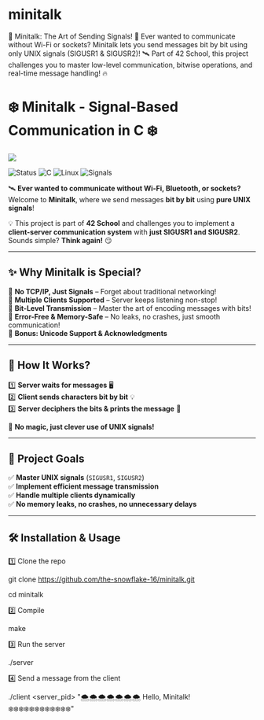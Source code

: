 # minitalk
🚀 Minitalk: The Art of Sending Signals! 🌟 Ever wanted to communicate without Wi-Fi or sockets? Minitalk lets you send messages bit by bit using only UNIX signals (SIGUSR1 &amp; SIGUSR2)! 🛰️ Part of 42 School, this project challenges you to master low-level communication, bitwise operations, and real-time message handling! 🔥

# ❄️ Minitalk - Signal-Based Communication in C ❄️

<img src="https://capsule-render.vercel.app/api?type=wave&color=gradient&height=150&section=header&text=Minitalk%20Project&fontSize=30&desc=Let%20it%20snow!%20❄️&descAlign=70"/>

![Status](https://img.shields.io/badge/Status-Ready-green?style=for-the-badge)
![C](https://img.shields.io/badge/C-00599C?style=for-the-badge&logo=c&logoColor=white)
![Linux](https://img.shields.io/badge/Linux-FCC624?style=for-the-badge&logo=linux&logoColor=black)
![Signals](https://img.shields.io/badge/Signals-SIGUSR1/SIGUSR2-red?style=for-the-badge)



🛰️ **Ever wanted to communicate without Wi-Fi, Bluetooth, or sockets?**  
Welcome to **Minitalk**, where we send messages **bit by bit** using **pure UNIX signals**!  

💡 This project is part of **42 School** and challenges you to implement a **client-server communication system** with **just SIGUSR1 and SIGUSR2**. Sounds simple? **Think again!** 😏  

---

## ✨ **Why Minitalk is Special?**  
🔹 **No TCP/IP, Just Signals** – Forget about traditional networking!  
🔹 **Multiple Clients Supported** – Server keeps listening non-stop!  
🔹 **Bit-Level Transmission** – Master the art of encoding messages with bits!  
🔹 **Error-Free & Memory-Safe** – No leaks, no crashes, just smooth communication!  
🔹 **Bonus: Unicode Support & Acknowledgments**  

---

## 📡 **How It Works?**  
1️⃣ **Server waits for messages** 🖥️  
2️⃣ **Client sends characters bit by bit** 💡  
3️⃣ **Server deciphers the bits & prints the message** 📝  

🔧 **No magic, just clever use of UNIX signals!**  

---

## 🎯 **Project Goals**  
✅ **Master UNIX signals** (`SIGUSR1`, `SIGUSR2`)  
✅ **Implement efficient message transmission**  
✅ **Handle multiple clients dynamically**  
✅ **No memory leaks, no crashes, no unnecessary delays**  

---



## 🛠️ **Installation & Usage**  
1️⃣ Clone the repo

git clone https://github.com/the-snowflake-16/minitalk.git

cd minitalk

2️⃣ Compile

make

3️⃣ Run the server

./server

4️⃣ Send a message from the client

./client <server_pid> "🌨️🌨️🌨️🌨️🌨️🌨️🌨️ Hello, Minitalk! ❄️❄️❄️❄️❄️❄️❄️❄️❄️❄️❄️❄️"
